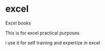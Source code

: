 # excel
Excel books

This is for excel practical purposes

i use it for self training and expertize in excel
